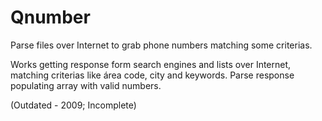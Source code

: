 # Qnumber
Parse files over Internet to grab phone numbers matching some criterias.


Works getting response form search engines and lists over Internet, 
matching criterias like área code, city and keywords.
Parse response populating array with valid numbers.

(Outdated - 2009;  Incomplete)
